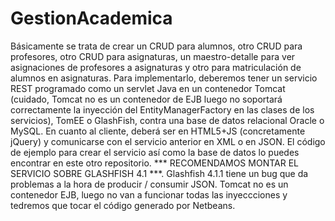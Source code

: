 # GestionAcademica
Básicamente se trata de crear un CRUD para alumnos, otro CRUD para profesores, otro CRUD para asignaturas, un maestro-detalle para ver asignaciones de profesores a asignaturas y otro para matriculación de alumnos en asignaturas.  Para implementarlo, deberemos tener un servicio REST programado como un servlet Java en un contenedor Tomcat (cuidado, Tomcat no es un contenedor de EJB luego no soportará correctamente la inyección del EntityManagerFactory en las clases de los servicios), TomEE o GlashFish, contra una base de datos relacional Oracle o MySQL.  En cuanto al cliente, deberá ser en HTML5+JS (concretamente jQuery) y comunicarse con el servicio anterior en XML o en JSON.  El código de ejemplo para crear el servicio así como la base de datos lo puedes encontrar en este otro repositorio.  *** RECOMENDAMOS MONTAR EL SERVICIO SOBRE GLASHFISH 4.1 ***. Glashfish 4.1.1 tiene un bug que da problemas a la hora de producir / consumir JSON. Tomcat no es un contenedor EJB, luego no van a funcionar todas las inyeccciones y tedremos que tocar el código generado por Netbeans.
